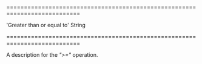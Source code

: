 ===========================================================================
<!--default-->'Greater than or equal to'<!--/default-->
<!--type-->String<!--/type-->
===========================================================================

<!--shortDescription-->
A description for the *">="* operation.
<!--/shortDescription-->

<!--fullDescription-->

<!--/fullDescription-->